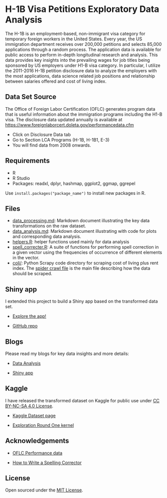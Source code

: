 # H-1B Visa Petitions Exploratory Data Analysis

The H-1B is an employment-based, non-immigrant visa category for temporary foreign workers in the United States. Every year, the US immigration department receives over 200,000 petitions and selects 85,000 applications through a random process. The application data is available for public access to perform in-depth longitudinal research and analysis. This data provides key insights into the prevailing wages for job titles being sponsored by US employers under H1-B visa category. In particular, I utilize the 2011-2016 H-1B petition disclosure data to analyze the employers with the most applications, data science related job positions and relationship between salaries offered and cost of living index.

## Data Set Source
The Office of Foreign Labor Certification (OFLC) generates program data that is useful information about the immigration programs including the H1-B visa. The disclosure data updated annually is available at https://www.foreignlaborcert.doleta.gov/performancedata.cfm

- Click on Disclosure Data tab
- Go to Section LCA Programs (H-1B, H-1B1, E-3)
- You will find data from 2008 onwards.

## Requirements
- R
- R Studio
- Packages: readxl, dplyr, hashmap, ggplot2, ggmap, ggrepel

Use `install.packages("package_name")` to install new packages in R.

## Files

- [data_processing.md](data_processing.md): Markdown document illustrating the key data transformations on the raw dataset.
- [data_analysis.md](data_analysis.md): Markdown document illustrating with code for plots and corresponding data analysis.
- [helpers.R](helpers.R): helper functions used mainly for data analysis
- [spell_correcter.R](spell_correcter.R): A suite of functions for performing spell correction in a given vector using the frequencies of occurrence of different elements in the vector.
- [coli/](coli): Python Scrapy code directory for scraping cost of living plus rent index. The [spider crawl file](coli/coli/spiders/coli.py) is the main file describing how the data should be scraped.

## Shiny app
I extended this project to build a Shiny app based on the transformed data set.

- [Explore the app!](https://sharan-naribole.shinyapps.io/h_1b/)

- [GitHub repo](https://github.com/sharan-naribole/H1b_visa_shiny)

## Blogs

Please read my blogs for key data insights and more details:
 - [Data Analysis](https://sharan-naribole.github.io/2017/02/24/h1b-eda-part-I.html)

 - [Shiny app](http://blog.nycdatascience.com/student-works/h-1b-visa-applications-exploration-using-shiny/)

## Kaggle

I have released the transformed dataset on Kaggle for public use under [CC BY-NC-SA 4.0 License](https://creativecommons.org/licenses/by-nc-sa/4.0/).

- [Kaggle Dataset page](https://www.kaggle.com/nsharan/h-1b-visa)

- [Exploration Round One kernel](https://www.kaggle.com/nsharan/d/nsharan/h-1b-visa/exploration-round-one)

## Acknowledgements

- [OFLC Performance data](https://www.foreignlaborcert.doleta.gov/performancedata.cfm)

- [How to Write a Spelling Corrector](http://norvig.com/spell-correct.html)

## License

Open sourced under the [MIT License](LICENSE.md).
